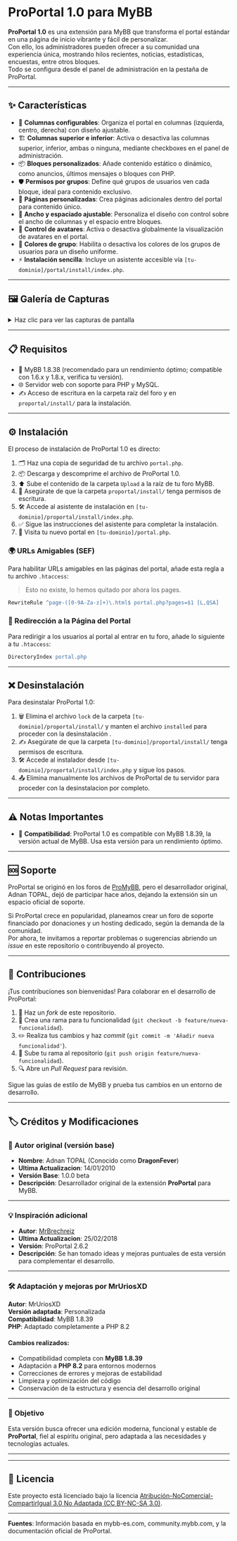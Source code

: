 # ProPortal 1.0 para MyBB

**ProPortal 1.0** es una extensión para MyBB que transforma el portal estándar en una página de inicio vibrante y fácil de personalizar.  
Con ello, los administradores pueden ofrecer a su comunidad una experiencia única, mostrando hilos recientes, noticias, estadísticas, encuestas, entre otros bloques.  
Todo se configura desde el panel de administración en la pestaña de ProPortal.

---

## ✨ Características

- 🧩 **Columnas configurables**: Organiza el portal en columnas (izquierda, centro, derecha) con diseño ajustable.
- 🏗️ **Columnas superior e inferior**: Activa o desactiva las columnas superior, inferior, ambas o ninguna, mediante checkboxes en el panel de administración.
- 📦 **Bloques personalizados**: Añade contenido estático o dinámico, como anuncios, últimos mensajes o bloques con PHP.
- 🛡️ **Permisos por grupos**: Define qué grupos de usuarios ven cada bloque, ideal para contenido exclusivo.
- 📄 **Páginas personalizadas**: Crea páginas adicionales dentro del portal para contenido único.
- 📐 **Ancho y espaciado ajustable**: Personaliza el diseño con control sobre el ancho de columnas y el espacio entre bloques.
- 👤 **Control de avatares**: Activa o desactiva globalmente la visualización de avatares en el portal.
- 🎨 **Colores de grupo**: Habilita o desactiva los colores de los grupos de usuarios para un diseño uniforme.
- ⚡ **Instalación sencilla**: Incluye un asistente accesible vía `[tu-dominio]/portal/install/index.php`.

---

## 🖼️ Galería de Capturas

<details>
  <summary>Haz clic para ver las capturas de pantalla</summary>

  | ℹ️ Información del ProPortal | ⚙️ Configuración del ProPortal | 🧮 Gestión de Bloques | 🏠 Vista General del ProPortal |
  |:---------------------------:|:-----------------------------:|:--------------------:|:-----------------------------:|
  | <img src="https://github.com/user-attachments/assets/38548ec4-16d3-4e66-bf85-78c6c0565b8d" width="400"/> | <img src="https://github.com/user-attachments/assets/3148ab17-b8c0-4a11-b541-036b81b3f8fa" width="400"/> | <img src="https://github.com/user-attachments/assets/d24642da-d167-4a71-a667-c91ca9f5df3d" width="400"/> | <img src="https://github.com/user-attachments/assets/3c80633d-973c-41f3-9466-2e23e7483d71" width="400"/> |

</details>

---

## 📋 Requisitos

- 💬 MyBB 1.8.38 (recomendado para un rendimiento óptimo; compatible con 1.6.x y 1.8.x, verifica tu versión).
- 🌐 Servidor web con soporte para PHP y MySQL.
- ✍️ Acceso de escritura en la carpeta raíz del foro y en `proportal/install/` para la instalación.

---

## ⚙️ Instalación

El proceso de instalación de ProPortal 1.0 es directo:

1. 🗂️ Haz una copia de seguridad de tu archivo `portal.php`.
2. 📦 Descarga y descomprime el archivo de ProPortal 1.0.
3. ⬆️ Sube el contenido de la carpeta `Upload` a la raíz de tu foro MyBB.
4. 🔑 Asegúrate de que la carpeta `proportal/install/` tenga permisos de escritura.
5. 🛠️ Accede al asistente de instalación en `[tu-dominio]/proportal/install/index.php`.
6. ✅ Sigue las instrucciones del asistente para completar la instalación.
7. 🌟 Visita tu nuevo portal en `[tu-dominio]/portal.php`.

### 🌍 URLs Amigables (SEF)

Para habilitar URLs amigables en las páginas del portal, añade esta regla a tu archivo `.htaccess`:

> Esto no existe, lo hemos quitado por ahora los pages.
```apache
RewriteRule ^page-([0-9A-Za-z]+)\.html$ portal.php?pages=$1 [L,QSA]
```

### 🔁 Redirección a la Página del Portal

Para redirigir a los usuarios al portal al entrar en tu foro, añade lo siguiente a tu `.htaccess`:

```apache
DirectoryIndex portal.php
```

---

## ❌ Desinstalación

Para desinstalar ProPortal 1.0:

1. 🗑️ Elimina el archivo `lock` de la carpeta `[tu-dominio]/proportal/install/` y manten el archivo `installed` para proceder con la desinstalación .
2. ✍️ Asegúrate de que la carpeta `[tu-dominio]/proportal/install/` tenga permisos de escritura.
3. 🛠️ Accede al instalador desde `[tu-dominio]/proportal/install/index.php` y sigue los pasos.  
4. 📤 Elimina manualmente los archivos de ProPortal de tu servidor para proceder con la desinstalacion por completo.

---

## ⚠️ Notas Importantes

- 🧩 **Compatibilidad**: ProPortal 1.0 es compatible con MyBB 1.8.39, la versión actual de MyBB. Usa esta versión para un rendimiento óptimo.

---

## 🆘 Soporte

ProPortal se originó en los foros de [ProMyBB](http://www.promybb.com), pero el desarrollador original, Adnan TOPAL, dejó de participar hace años, dejando la extensión sin un espacio oficial de soporte.

Si ProPortal crece en popularidad, planeamos crear un foro de soporte financiado por donaciones y un hosting dedicado, según la demanda de la comunidad.  
Por ahora, te invitamos a reportar problemas o sugerencias abriendo un *issue* en este repositorio o contribuyendo al proyecto.

---

## 🤝 Contribuciones

¡Tus contribuciones son bienvenidas! Para colaborar en el desarrollo de ProPortal:

1. 🍴 Haz un *fork* de este repositorio.
2. 🌿 Crea una rama para tu funcionalidad (`git checkout -b feature/nueva-funcionalidad`).
3. ✏️ Realiza tus cambios y haz *commit* (`git commit -m 'Añadir nueva funcionalidad'`).
4. 🚀 Sube tu rama al repositorio (`git push origin feature/nueva-funcionalidad`).
5. 🔍 Abre un *Pull Request* para revisión.

Sigue las guías de estilo de MyBB y prueba tus cambios en un entorno de desarrollo.

---

## 🏷️ Créditos y Modificaciones

### 👤 Autor original (versión base)
- **Nombre**: Adnan TOPAL  (Conocido como **DragonFever**)
- **Ultima Actualizacion**: 14/01/2010
- **Versión Base**: 1.0.0 beta  
- **Descripción**: Desarrollador original de la extensión **ProPortal** para MyBB.

---

### 💡 Inspiración adicional
- **Autor**: [MrBrechreiz](https://www.mybb.de/forum/user-5076.html)
- **Ultima Actualizacion**:	25/02/2018
- **Versión**: ProPortal 2.6.2
- **Descripción**: Se han tomado ideas y mejoras puntuales de esta versión para complementar el desarrollo.

---

### 🛠️ Adaptación y mejoras por MrUriosXD

**Autor**: MrUriosXD  
**Versión adaptada**: Personalizada  
**Compatibilidad**: MyBB 1.8.39  
**PHP**: Adaptado completamente a PHP 8.2

#### Cambios realizados:
- Compatibilidad completa con **MyBB 1.8.39**
- Adaptación a **PHP 8.2** para entornos modernos
- Correcciones de errores y mejoras de estabilidad
- Limpieza y optimización del código
- Conservación de la estructura y esencia del desarrollo original

---

### 🎯 Objetivo

Esta versión busca ofrecer una edición moderna, funcional y estable de **ProPortal**, fiel al espíritu original, pero adaptada a las necesidades y tecnologías actuales.


----------------------------------------

---

## 📜 Licencia

Este proyecto está licenciado bajo la licencia [Atribución-NoComercial-CompartirIgual 3.0 No Adaptada (CC BY-NC-SA 3.0)](https://creativecommons.org/licenses/by-nc-sa/3.0/deed.es).

---

**Fuentes**: Información basada en mybb-es.com, community.mybb.com, y la documentación oficial de ProPortal.
